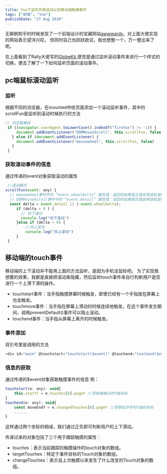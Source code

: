 ```yaml
---
title: Vue下监听页面滚动以及移动端触摸事件
tags: ["前端", "Vue"]
publishDate: "27 Aug 2020"
---
```


无聊刷知乎的时候发现了一个前端设计的宝藏网站[awwwards](https://www.awwwards.com/)，对上面大佬实现的网站表示望洋兴叹，
但同时自己也跃跃欲试，我也想整一个，万一整出来了呢。

<!-- more -->

在上面看到了Rally大佬写的[GlobeKit](https://globekit.co/),感觉是通过监听滚动事件来进行一个样式的切换，便去了解了一下如何监听页面的滚动事件。

## pc端鼠标滚动监听

### 监听

根据不同的浏览器，在mounted中给页面添加一个滚动监听事件，其中的scrollFun是监听到滚动时候执行的方法

```js
// 浏览器兼容
 if ((navigator.userAgent.toLowerCase().indexOf("firefox") != -1)) {
     document.addEventListener("DOMMouseScroll", this.scrollFun, false)
   } else if (document.addEventListener) {
     document.addEventListener("mousewheel", this.scrollFun, false)
   }
 }
```

### 获取滚动事件的信息

通过传递的event对象获取滚动的属性

```js
 //滚动翻页
scrollFun(event: any) {
  // mousewheel事件中的 “event.wheelDelta” 属性值：返回的如果是正值说明滚轮是向上滚动
  // DOMMouseScroll事件中的 “event.detail” 属性值：返回的如果是负值说明滚轮是向上滚动
  const delta = event.detail || (-event.wheelDelta);
     if (delta > 0 ) {
       // 向下滚动
       console.log("向下滚动")
     }else if (delta < 0) {
         //向上滚动
         console.log("向上滚动")
     }
 }
```

## 移动端的touch事件

移动端的上下滚动并不能用上面的方法监听，是因为手机没鼠标吧。
为了实现我想要的效果，我都是直接把滚动条隐藏，然后监听touch事件来自行判断用户是否进行一个上滑下滑的操作。

- touchstart事件：当手指触摸屏幕时候触发，即使已经有一个手指放在屏幕上也会触发。
- touchmove事件：当手指在屏幕上滑动的时候连续地触发。在这个事件发生期间，调用preventDefault()事件可以阻止滚动。
- touchend事件：当手指从屏幕上离开的时候触发。

### 事件添加

双引号里是调用的方法

```js
<div id="main" @touchstart="touchstart($event)" @touchend="touchend($event)">
```

### 信息的获取

通过传递的$event对象获取触摸事件的信息
例：

```js
touchstart(e: any): void{
    this.startY = e.touches[0].pageY //获取触摸点的Y轴坐标
}
touchend(e: any): void{
    const moveEndY = e.changedTouches[0].pageY //获取松开手时Y轴的坐标
    ......
}
```

这样通过两个坐标的相减，我们通过正负即可判断用户的上下滑动。

传递过来的对象包括了三个用于跟踪触摸的属性：

- touches：表示当前跟踪的触摸操作的touch对象的数组。
- targetTouches：特定于事件目标的Touch对象的数组。
- changeTouches：表示自上次触摸以来发生了什么改变的Touch对象的数组。

